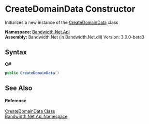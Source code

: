 ﻿# CreateDomainData Constructor 
 

Initializes a new instance of the <a href ="T_Bandwidth_Net_Api_CreateDomainData.md">CreateDomainData</a> class

**Namespace:**&nbsp;<a href ="N_Bandwidth_Net_Api.md">Bandwidth.Net.Api</a><br />**Assembly:**&nbsp;Bandwidth.Net (in Bandwidth.Net.dll) Version: 3.0.0-beta3

## Syntax

**C#**<br />
``` C#
public CreateDomainData()
```


## See Also


#### Reference
<a href ="T_Bandwidth_Net_Api_CreateDomainData.md">CreateDomainData Class</a><br /><a href ="N_Bandwidth_Net_Api.md">Bandwidth.Net.Api Namespace</a><br />